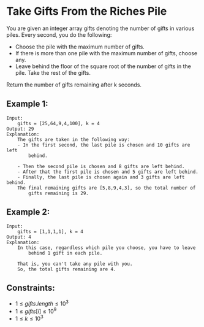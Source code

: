 # Take Gifts From the Riches Pile

You are given an integer array gifts denoting the number of gifts in various  
piles. Every second, you do the following:

* Choose the pile with the maximum number of gifts.
* If there is more than one pile with the maximum number of gifts, choose any.
* Leave behind the floor of the square root of the number of gifts in the  
pile. Take the rest of the gifts.

Return the number of gifts remaining after k seconds.

 

## Example 1:

    Input: 
        gifts = [25,64,9,4,100], k = 4
    Output: 29
    Explanation: 
        The gifts are taken in the following way:
        - In the first second, the last pile is chosen and 10 gifts are left  
            behind.
            
        - Then the second pile is chosen and 8 gifts are left behind.
        - After that the first pile is chosen and 5 gifts are left behind.
        - Finally, the last pile is chosen again and 3 gifts are left behind.
        The final remaining gifts are [5,8,9,4,3], so the total number of  
            gifts remaining is 29.

## Example 2:

    Input: 
        gifts = [1,1,1,1], k = 4
    Output: 4
    Explanation: 
        In this case, regardless which pile you choose, you have to leave  
            behind 1 gift in each pile. 

        That is, you can't take any pile with you. 
        So, the total gifts remaining are 4.
        
        
        
## Constraints:

* $1 \le gifts.length \le 10^3$
* $1 \le gifts[i] \le 10^9$
* $1 \le k \le 10^3$

